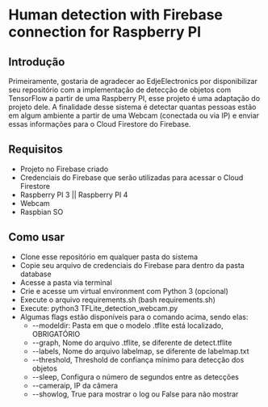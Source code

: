 # Human detection with Firebase connection for Raspberry PI
 
## Introdução
Primeiramente, gostaria de agradecer ao EdjeElectronics por disponibilizar seu repositório com a implementação de detecção de objetos com TensorFlow a partir de uma Raspberry PI, esse projeto é uma adaptação do projeto dele.
A finalidade desse sistema é detectar quantas pessoas estão em algum ambiente a partir de uma Webcam (conectada ou via IP) e enviar essas informações para o Cloud Firestore do Firebase.
 
## Requisitos
- Projeto no Firebase criado
- Credenciais do Firebase que serão utilizadas para acessar o Cloud Firestore
- Raspberry PI 3 || Raspberry PI 4
- Webcam
- Raspbian SO
 
## Como usar
- Clone esse repositório em qualquer pasta do sistema
- Copie seu arquivo de credenciais do Firebase para dentro da pasta database
- Acesse a pasta via terminal
- Crie e acesse um virtual environment com Python 3 (opcional)
- Execute o arquivo requirements.sh (bash requirements.sh)
- Execute: python3 TFLite_detection_webcam.py
- Algumas flags estão disponíveis para o comando acima, sendo elas:
  - --modeldir: Pasta em que o modelo .tflite está localizado, OBRIGATÓRIO
  - --graph, Nome do arquivo .tflite, se diferente de detect.tflite
  - --labels, Nome do arquivo labelmap, se diferente de labelmap.txt
  - --threshold, Threshold de confiança mínimo para detecção dos objetos
  - --sleep, Configura o número de segundos entre as detecções
  - --cameraip, IP da câmera
  - --showlog, True para mostrar o log ou False para não mostrar
 

